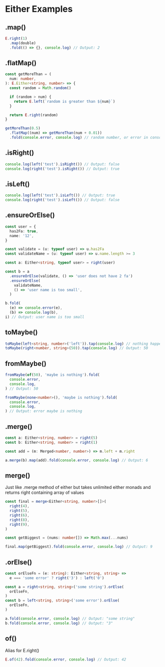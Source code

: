 # Either Examples
## .map()
```ts
E.right(1)
  .map(double)
  .fold(() => {}, console.log) // Output: 2
```

## .flatMap()
```ts
const getMoreThan = (
  num: number,
): E.Either<string, number> => {
  const random = Math.random()

  if (random > num) {
    return E.left(`random is greater than ${num}`)
  }

  return E.right(random)
}

getMoreThan(0.5)
  .flatMap((num) => getMoreThan(num + 0.01))
  .fold(console.error, console.log) // random number, or error in console
```

## .isRight()
```ts
console.log(left('test').isRight()) // Output: false
console.log(right('test').isRight()) // Output: true
```

## .isLeft()
```ts
console.log(left('test').isLeft()) // Output: true
console.log(right('test').isLeft()) // Output: false
```

## .ensureOrElse()
```ts
const user = {
  has2Fa: true,
  name: '12',
}

const validate = (u: typeof user) => u.has2Fa
const validateName = (u: typeof user) => u.name.length >= 3

const a: Either<string, typeof user> = right(user)

const b = a
  .ensureOrElse(validate, () => 'user does not have 2 fa')
  .ensureOrElse(
    validateName,
    () => 'user name is too small',
  )

b.fold(
  (e) => console.error(e),
  (b) => console.log(b),
i) // Output: user name is too small
```

## toMaybe()
```ts
toMaybe(left<string, number>('left')).tap(console.log) // nothing happens
toMaybe(right<number, string>(50)).tap(console.log) // Output: 50
```

## fromMaybe()
```ts
fromMaybe(of(50), 'maybe is nothing').fold(
  console.error,
  console.log,
) // Output: 50

fromMaybe(none<number>(), 'maybe is nothing').fold(
  console.error,
  console.log,
) // Output: error maybe is nothing
```

## .merge()
```ts
const a: Either<string, number> = right(5)
const b: Either<string, number> = right(1)

const add = (m: Merged<number, number>) => m.left + m.right

a.merge(b).map(add).fold(console.error, console.log) // Output: 6
```

## merge()
Just like .merge method of either but takes unlimited either monads and returns right containing array of values
```ts
const final = merge<Either<string, number>[]>(
  right(4),
  right(5),
  right(6),
  right(8),
  right(9),
)

const getBiggest = (nums: number[]) => Math.max(...nums)

final.map(getBiggest).fold(console.error, console.log) // Output: 9
```

## .orElse()
```ts
const orElseFn = (e: string): Either<string, string> =>
  e === 'some error' ? right('3') : left('0')

const a = right<string, string>('some string').orElse(
  orElseFn,
)
const b = left<string, string>('some error').orElse(
  orElseFn,
)

a.fold(console.error, console.log) // Output: "some string"
b.fold(console.error, console.log) // Output: "3"
```

## of()
Alias for E.right()
```ts
E.of(42).fold(console.error, console.log) // Output: 42
```
